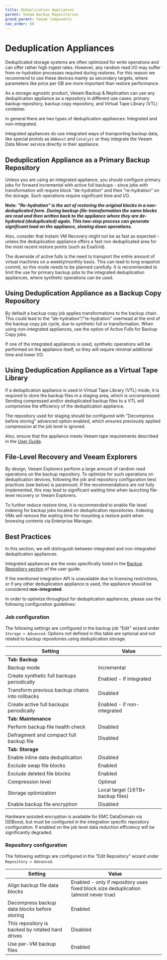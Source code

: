 ```yaml
---
title: Deduplication Appliances
parent: Veeam Backup Repositories
grand_parent: Veeam Components
nav_order: 60
---
```



# Deduplication Appliances

Deduplicated storage systems are often optimized for write operations and can offer rather high
ingest rates. However, any random read I/O may suffer from re-hydration processes required during
restores. For this reason we recommend to use these devices mainly as secondary targets, where
parameters like price per GB are more important than restore performance.

As a storage-agnostic product, Veeam Backup & Replication can use any deduplication appliance as a
repository in different use cases: primary backup repository, backup copy repository, and Virtual
Tape Library (VTL) container.

In general there are two types of deduplication appliances: Integrated and non-integrated.

Integrated appliances do use integrated ways of transporting backup data, like special protols as
`DDBoost` and `Catalyst` or they integrate the Veeam Data Mover service directly in their appliance.

## Deduplication Appliance as a Primary Backup Repository

Unless you are using an integrated appliance, you should configure primary jobs for forward
incremental with active full backups - since jobs with transformation will require block
"de-hydration" and then "re-hydration" on the storage. Such operations require significant time and
I/O.

**Note: _"Re-hydration" is the act of restoring the original blocks in a non-deduplicated form.
During backup-file-transformation the same blocks are read and then written back to the appliance
where they are de-hydrated (deduplicated) again. This two-step process can generate significant load
on the appliance, slowing down operations._**

Also, consider that Instant VM Recovery might not be as fast as expected – unless the deduplication
appliance offers a fast non deduplicated area for the most recent restore points (such as ExaGrid).

The downside of active fulls is the need to transport the entire amount of virtual machines on a
weekly/monthly basis. This can lead to long snapshot commit, so this mode needs to be planned
carefully. It is recommended to limit the use for primary backup jobs to the integrated
deduplication appliances, where synthetic operations can be used.

## Using Deduplication Appliance as a Backup Copy Repository

By default a backup copy job applies transformations to the backup chain. This could lead to the
"de-hydration"/"re-hydration" overhead at the end of the backup copy job cycle, due to synthetic
full or transformation. When using non-integrated appliances, use the option of Active Fulls for
Backup Copy jobs.

If one of the integrated appliances is used, synthetic operations will be performed on the appliance
itself, so they will require minimal additional time and lower I/O.

## Using Deduplication Appliance as a Virtual Tape Library

If a deduplication appliance is used in Virtual Tape Library (VTL) mode, it is required to store the
backup files in a staging area, which is uncompressed. Sending compressed and/or deduplicated backup
files to a VTL will compromise the efficiency of the deduplication appliance.

The repository used for staging should be configured with "Decompress before storing" advanced
option enabled, which ensures previously applied compression at the job level is ignored.

Also, ensure that the appliance meets Veeam tape requirements described in the
[User Guide](https://helpcenter.veeam.com/docs/backup/vsphere/system_requirements.html).

## File-Level Recovery and Veeam Explorers

By design, Veeam Explorers perform a large amount of random read operations on the backup
repository. To optimize for such operations on deduplication devices, following the job and
repository configuration best practices (see below) is paramount. If the recommendations are not
fully implemented, this may lead to significant waiting time when launching file-level recovery or
Veeam Explorers.

To further reduce restore time, it is recommended to enable file-level indexing for backup jobs
located on deduplication repositories. Indexing VMs will remove the waiting time for mounting a
restore point when browsing contents via Enterprise Manager.

## Best Practices

In this section, we will distinguish between integrated and non-integrated deduplication appliances.

Integrated appliances are the ones specifically listed in the
[Backup Repository section](https://helpcenter.veeam.com/docs/backup/hyperv/backup_repository.html)
of the user guide.

If the mentioned integration API is unavailable due to licensing restrictions, or if any other
deduplication appliance is used, the appliance should be considered **non-integrated**.

In order to optimize throughput for deduplication appliances, please use the following configuration
guidelines:

### Job configuration

The following settings are configured in the backup job "Edit" wizard under `Storage > Advanced`.
Options not defined in this table are optional and not related to backup repositories using
deduplication storage.

| Setting                                         | Value                             |
| ----------------------------------------------- | --------------------------------- |
| **Tab: Backup**                                 |
| Backup mode                                     | Incremental                       |
| Create synthetic full backups periodically      | Enabled - if integrated           |
| Transform previous backup chains into rollbacks | Disabled                          |
| Create active full backups periodically         | Enabled - if non-integrated       |
| **Tab: Maintenance**                            |
| Perform backup file health check                | Disabled                          |
| Defragment and compact full backup file         | Disabled                          |
| **Tab: Storage**                                |
| Enable inline data deduplication                | Disabled                          |
| Exclude swap file blocks                        | Enabled                           |
| Exclude deleted file blocks                     | Enabled                           |
| Compression level                               | Optimal                           |
| Storage optimization                            | Local target (16TB+ backup files) |
| Enable backup file encryption                   | Disabled                          |

Hardware assisted encryption is available for EMC DataDomain via DDBoost, but must be configured in
the integration specific repository configuration. If enabled on the job level data reduction
efficiency will be significantly degraded.

### Repository configuration

The following settings are configured in the "Edit Repository" wizard under `Repository > Advanced`.

| Setting                                          | Value                                                                                |
| ------------------------------------------------ | ------------------------------------------------------------------------------------ |
| Align backup file data blocks                    | Enabled - only if repository uses fixed block size deduplication (almost never true) |
| Decompress backup data blocks before storing     | Enabled                                                                              |
| This repository is backed by rotated hard drives | Disabled                                                                             |
| Use per-VM backup files                          | Enabled                                                                              |
